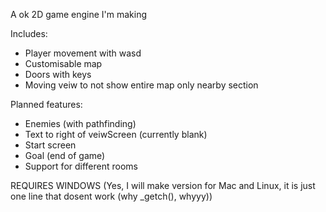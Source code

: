 A ok 2D game engine I'm making

Includes:

 - Player movement with wasd
 - Customisable map
 - Doors with keys
 - Moving veiw to not show entire map only nearby section

Planned features:

 - Enemies (with pathfinding)
 - Text to right of veiwScreen (currently blank)
 - Start screen
 - Goal (end of game)
 - Support for different rooms

REQUIRES WINDOWS
(Yes, I will make version for Mac and Linux, it is just one line that dosent work (why _getch(), whyyy))
